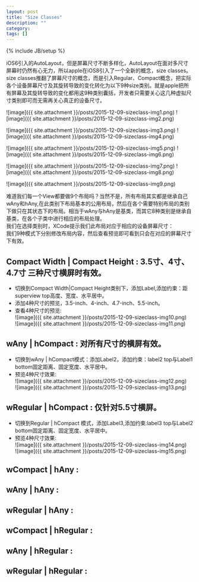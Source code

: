 ```yaml
---
layout: post
title: "Size Classes"
description: ""
category: 
tags: []
---
```

{% include JB/setup %}

iOS6引入的AutoLayout，但是屏幕尺寸不断多样化，AutoLayout在面对多尺寸屏幕时仍然有心无力，所以apple在iOS8引入了一个全新的概念，size classes。
size  classes推翻了屏幕尺寸的概念，而是引入Regular、Compact概念，把实际各个设备屏幕尺寸及其旋转导致的变化转化为以下9种size类别。就是apple把所有屏幕及其旋转导致的变化都用这9种类别囊括，开发者只需要关心这几种虚拟尺寸类别即可而无需再关心真正的设备尺寸。

<!--more-->

![image]({{ site.attachment }}/posts/2015-12-09-sizeclass-img1.png)
![image]({{ site.attachment }}/posts/2015-12-09-sizeclass-img2.png)

![image]({{ site.attachment }}/posts/2015-12-09-sizeclass-img3.png)
![image]({{ site.attachment }}/posts/2015-12-09-sizeclass-img4.png)

![image]({{ site.attachment }}/posts/2015-12-09-sizeclass-img5.png)
![image]({{ site.attachment }}/posts/2015-12-09-sizeclass-img6.png)

![image]({{ site.attachment }}/posts/2015-12-09-sizeclass-img7.png)
![image]({{ site.attachment }}/posts/2015-12-09-sizeclass-img8.png)

![image]({{ site.attachment }}/posts/2015-12-09-sizeclass-img9.png)

难道我们每一个View都要做9个布局吗？当然不是，所有布局其实都是继承自己wAny和hAny,在此类别下布局基本的公用布局，然后在各个需要特别布局的类别下做只在其状态下的布局。相当于wAny与hAny是基类，而其它8种类别是继承自基类，在各个子类中进行相应的布局处理。  
我们在选择类别时，XCode提示我们此布局对应于相应的设备屏幕尺寸：  
我们9种模式下分别修改布局内容，然后查看预览即可看到只会在对应的屏幕尺寸下有效。  

##  Compact Width | Compact Height : 3.5寸、4寸、4.7寸 三种尺寸横屏时有效。  
+ 切换到Compact Width|Compact Height类别下，添加Label,添加约束：距superview top高度、宽度、水平居中。    
+ 添加4种尺寸的预览，3.5-inch、4-inch、4.7-inch、5.5-inch。  
+ 查看4种尺寸的预览:    
![image]({{ site.attachment }}/posts/2015-12-09-sizeclass-img10.png)    
![image]({{ site.attachment }}/posts/2015-12-09-sizeclass-img11.png)  


## wAny | hCompact : 对所有尺寸的横屏有效。   
+ 切换到wAny | hCompact模式：添加Label2，添加约束：label2 top与Label1 bottom固定距离、固定宽度、水平居中。  
+ 预览4种尺寸效果:  
![image]({{ site.attachment }}/posts/2015-12-09-sizeclass-img12.png)    
![image]({{ site.attachment }}/posts/2015-12-09-sizeclass-img13.png)    

## wRegular | hCompact : 仅针对5.5寸横屏。   
+ 切换到Regular | hCompact 模式，添加Label3,添加约束:label3 top与Label2 bottom固定距离、固定宽度、水平居中。  
+ 预览4种尺寸效果:  
![image]({{ site.attachment }}/posts/2015-12-09-sizeclass-img14.png)     
![image]({{ site.attachment }}/posts/2015-12-09-sizeclass-img15.png)    
## wCompact | hAny :   
## wAny | hAny :   
## wRegular | hAny :   
## wCompact | hRegular : 
## wAny | hRegular : 
## wRegular | hRegular : 


